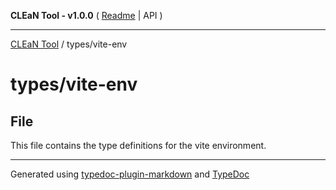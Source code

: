 **CLEaN Tool - v1.0.0** ( [Readme](../../README.md) \| API )

***

[CLEaN Tool](../../modules.md) / types/vite-env

# types/vite-env

## File

This file contains the type definitions for the vite environment.

***

Generated using [typedoc-plugin-markdown](https://www.npmjs.com/package/typedoc-plugin-markdown) and [TypeDoc](https://typedoc.org/)

